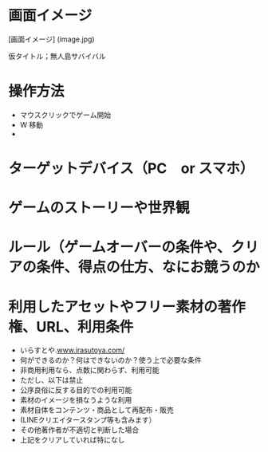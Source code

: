 #  画面イメージ


[画面イメージ] (image.jpg)



仮タイトル；無人島サバイバル

#  操作方法
- マウスクリックでゲーム開始
- W 移動
-   

# ターゲットデバイス（PC　or スマホ）




# ゲームのストーリーや世界観






# ルール（ゲームオーバーの条件や、クリアの条件、得点の仕方、なにお競うのか





# 利用したアセットやフリー素材の著作権、URL、利用条件
- いらすとや.www.irasutoya.com/
- 何ができるのか？何はできないのか？使う上で必要な条件
- 非商用利用なら、点数に関わらず、利用可能
- ただし、以下は禁止
- 公序良俗に反する目的での利用可能
- 素材のイメージを損なうような利用
- 素材自体をコンテンツ・商品として再配布・販売
- (LINEクリエイタースタンプ等も含みます）
- その他著作者が不適切と判断した場合
- 上記をクリアしていれば特になし



